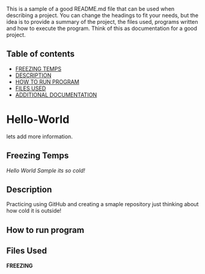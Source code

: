 This is a sample of a good README.md file that can be used when describing a project. You can change the headings to fit your needs, but the idea is to provide a summary of the project, the files used, programs written and how to execute the program. Think of this as documentation for a good project.

## Table of contents

- [FREEZING TEMPS](#Freezing-Temps)
- [DESCRIPTION](#Description)
- [HOW TO RUN PROGRAM](#How-to-run-program)
- [FILES USED]($Files-used)
- [ADDITIONAL DOCUMENTATION](#Additional-Documentation)


# Hello-World

lets add more information.


## Freezing Temps
*Hello World Sample its so cold!* 

## Description
Practicing using GitHub and creating a smaple repository just thinking about how cold it is outside!

## How to run program


   
## Files Used
**FREEZING**

